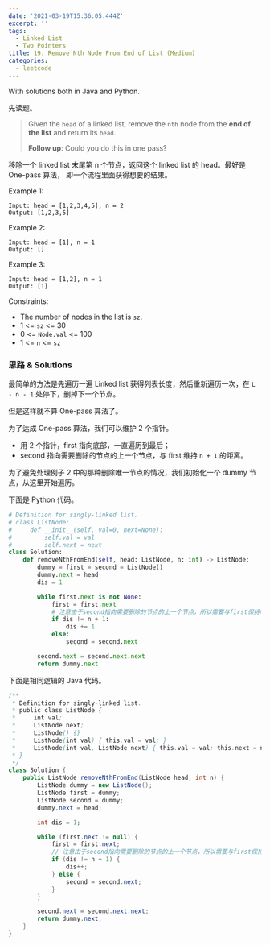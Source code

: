 ```yaml
---
date: '2021-03-19T15:36:05.444Z'
excerpt: ''
tags:
  - Linked List
  - Two Pointers
title: 19. Remove Nth Node From End of List (Medium)
categories:
  - leetcode
---
```


With solutions both in Java and Python.

先读题。

> Given the `head` of a linked list, remove the `nth` node from the **end of the list** and return its `head`.
>
> **Follow up**: Could you do this in one pass?

移除一个 linked list 末尾第 n 个节点，返回这个 linked list 的 head。最好是 One-pass 算法， 即一个流程里面获得想要的结果。

Example 1:

```
Input: head = [1,2,3,4,5], n = 2
Output: [1,2,3,5]
```

Example 2:

```
Input: head = [1], n = 1
Output: []
```

Example 3:

```
Input: head = [1,2], n = 1
Output: [1]
```

Constraints:

- The number of nodes in the list is `sz`.
- 1 <= `sz` <= 30
- 0 <= `Node.val` <= 100
- 1 <= `n` <= `sz`

### 思路 & Solutions

最简单的方法是先遍历一遍 Linked list 获得列表长度，然后重新遍历一次，在 `L - n - 1` 处停下，删掉下一个节点。

但是这样就不算 One-pass 算法了。

为了达成 One-pass 算法，我们可以维护 2 个指针。

- 用 2 个指针，first 指向底部，一直遍历到最后；
- second 指向需要删除的节点的上一个节点，与 first 维持 `n + 1` 的距离。

为了避免处理例子 2 中的那种删除唯一节点的情况，我们初始化一个 dummy 节点，从这里开始遍历。

下面是 Python 代码。

```python
# Definition for singly-linked list.
# class ListNode:
#     def __init__(self, val=0, next=None):
#         self.val = val
#         self.next = next
class Solution:
    def removeNthFromEnd(self, head: ListNode, n: int) -> ListNode:
        dummy = first = second = ListNode()
        dummy.next = head
        dis = 1

        while first.next is not None:
            first = first.next
            # 注意由于second指向需要删除的节点的上一个节点，所以需要与first保持n+1的距离
            if dis != n + 1:
                dis += 1
            else:
                second = second.next

        second.next = second.next.next
        return dummy.next
```

下面是相同逻辑的 Java 代码。

```java
/**
 * Definition for singly-linked list.
 * public class ListNode {
 *     int val;
 *     ListNode next;
 *     ListNode() {}
 *     ListNode(int val) { this.val = val; }
 *     ListNode(int val, ListNode next) { this.val = val; this.next = next; }
 * }
 */
class Solution {
    public ListNode removeNthFromEnd(ListNode head, int n) {
        ListNode dummy = new ListNode();
        ListNode first = dummy;
        ListNode second = dummy;
        dummy.next = head;

        int dis = 1;

        while (first.next != null) {
            first = first.next;
            // 注意由于second指向需要删除的节点的上一个节点，所以需要与first保持n+1的距离
            if (dis != n + 1) {
                dis++;
            } else {
                second = second.next;
            }
        }

        second.next = second.next.next;
        return dummy.next;
    }
}
```
